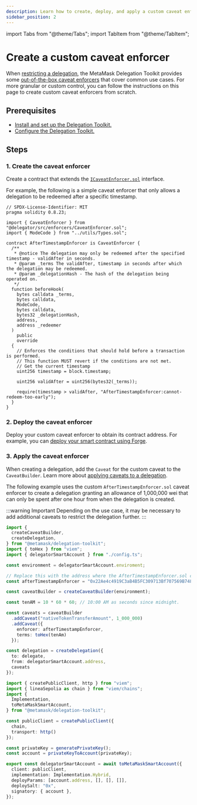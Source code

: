 ```yaml
---
description: Learn how to create, deploy, and apply a custom caveat enforcer
sidebar_position: 2
---
```


import Tabs from "@theme/Tabs"; 
import TabItem from "@theme/TabItem";

# Create a custom caveat enforcer

When [restricting a delegation](restrict-delegation.md), the MetaMask Delegation Toolkit provides some [out-of-the-box caveat enforcers](restrict-delegation.md#caveat-types)
that cover common use cases.
For more granular or custom control, you can follow the instructions on this page to create custom caveat enforcers from scratch.

## Prerequisites

- [Install and set up the Delegation Toolkit.](../../get-started/install.md)
- [Configure the Delegation Toolkit.](../configure.md)

## Steps

### 1. Create the caveat enforcer

Create a contract that extends the
[`ICaveatEnforcer.sol`](https://github.com/MetaMask/delegation-framework/blob/main/src/interfaces/ICaveatEnforcer.sol)
interface.

For example, the following is a simple caveat enforcer that only allows a delegation to be redeemed after a specific timestamp.

```solidity title="AfterTimestampEnforcer.sol"
// SPDX-License-Identifier: MIT
pragma solidity 0.8.23;

import { CaveatEnforcer } from "@delegator/src/enforcers/CaveatEnforcer.sol";
import { ModeCode } from "../utils/Types.sol";

contract AfterTimestampEnforcer is CaveatEnforcer {
  /**
   * @notice The delegation may only be redeemed after the specified timestamp - validAfter in seconds.
   * @param _terms The validAfter, timestamp in seconds after which the delegation may be redeemed.
   * @param _delegationHash - The hash of the delegation being operated on.
   */
  function beforeHook(
    bytes calldata _terms,
    bytes calldata,
    ModeCode,
    bytes calldata,
    bytes32 _delegationHash,
    address,
    address _redeemer
  )
    public
    override
  {
    // Enforces the conditions that should hold before a transaction is performed.
    // This function MUST revert if the conditions are not met.
    // Get the current timestamp
    uint256 timestamp = block.timestamp;

    uint256 validAfter = uint256(bytes32(_terms));

    require(timestamp > validAfter, "AfterTimestampEnforcer:cannot-redeem-too-early");
  }
}
```

### 2. Deploy the caveat enforcer

Deploy your custom caveat enforcer to obtain its contract address.
For example, you can [deploy your smart contract using Forge](https://book.getfoundry.sh/forge/deploying).

### 3. Apply the caveat enforcer

When creating a delegation, add the `Caveat` for the custom caveat to the `CaveatBuilder`.
Learn more about [applying caveats to a delegation](restrict-delegation.md).

The following example uses the custom `AfterTimestampEnforcer.sol` caveat enforcer to create a delegation granting
an allowance of 1,000,000 wei that can only be spent after one hour from when the delegation is created.

:::warning Important
Depending on the use case, it may be necessary to add additional caveats to restrict the delegation further.
:::

<Tabs>
<TabItem value="example.ts">

```typescript
import {
  createCaveatBuilder,
  createDelegation,
} from "@metamask/delegation-toolkit";
import { toHex } from "viem";
import { delegatorSmartAccount } from "./config.ts";

const environment = delegatorSmartAccount.enviroment;

// Replace this with the address where the AfterTimestampEnforcer.sol contract is deployed.
const afterTimestampEnforcer = "0x22Ae4c4919C3aB4B5FC309713Bf707569B74876F";

const caveatBuilder = createCaveatBuilder(environment);

const tenAM = 10 * 60 * 60; // 10:00 AM as seconds since midnight.

const caveats = caveatBuilder
  .addCaveat("nativeTokenTransferAmount", 1_000_000)
  .addCaveat({
    enforcer: afterTimestampEnforcer,
    terms: toHex(tenAm)
  });

const delegation = createDelegation({
  to: delegate,
  from: delegatorSmartAccount.address,
  caveats
});
```


</TabItem>

<TabItem value="config.ts">

```typescript
import { createPublicClient, http } from "viem";
import { lineaSepolia as chain } from "viem/chains";
import { 
  Implementation, 
  toMetaMaskSmartAccount,
} from "@metamask/delegation-toolkit";

const publicClient = createPublicClient({
  chain,
  transport: http()
});

const privateKey = generatePrivateKey(); 
const account = privateKeyToAccount(privateKey);

export const delegatorSmartAccount = await toMetaMaskSmartAccount({
  client: publicClient,
  implementation: Implementation.Hybrid,
  deployParams: [account.address, [], [], []],
  deploySalt: "0x",
  signatory: { account },
});
```

</TabItem>
</Tabs>
